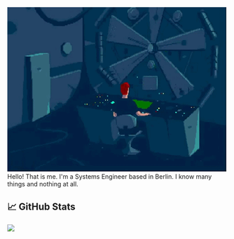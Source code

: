 <img src="./assets/POd5.gif">
Hello! That is me. I'm a Systems Engineer based in Berlin. I know many things and nothing at all.

## &#x1f4c8; GitHub Stats
<img align="center" src="https://github-readme-stats.vercel.app/api/top-langs/?username=hunterchris&theme=merko" />


